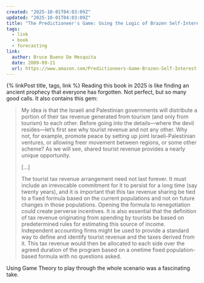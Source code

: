 ```yaml
---
created: "2025-10-01T04:03:09Z"
updated: "2025-10-01T04:03:09Z"
title: "The Predictioneer's Game: Using the Logic of Brazen Self-Interest to See and Shape the Future"
tags:
  - link
  - book
  - forecasting
link:
  author: Bruce Bueno De Mesquita
  date: 2009-09-21
  url: https://www.amazon.com/Predictioneers-Game-Brazen-Self-Interest-Future-ebook/dp/B002PXFYOC
---
```


{% linkPost title, tags, link %} Reading this book in 2025 is like finding an ancient prophecy that everyone has forgotten. Not perfect, but so many good calls. It also contains this gem:

> My idea is that the Israeli and Palestinian governments will distribute a portion of their tax revenue generated from tourism (and only from tourism) to each other. Before going into the details—where the devil resides—let’s first see why tourist revenue and not any other. Why not, for example, promote peace by setting up joint Israeli-Palestinian ventures, or allowing freer movement between regions, or some other scheme? As we will see, shared tourist revenue provides a nearly unique opportunity.
>
> [...]
>
> The tourist tax revenue arrangement need not last forever. It must include an irrevocable commitment for it to persist for a long time (say twenty years), and it is important that this tax revenue sharing be tied to a fixed formula based on the current populations and not on future changes in those populations. Opening the formula to renegotiation could create perverse incentives. It is also essential that the definition of tax revenue originating from spending by tourists be based on predetermined rules for estimating this source of income. Independent accounting firms might be used to provide a standard way to define and identify tourist revenue and the taxes derived from it. This tax revenue would then be allocated to each side over the agreed duration of the program based on a onetime fixed population-based formula with no questions asked.

Using Game Theory to play through the whole scenario was a fascinating take.
